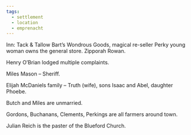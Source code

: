 ```yaml
---
tags:
  - settlement
  - location
  - emprenacht
---
```


Inn: Tack & Tallow
Bart’s Wondrous Goods, magical re-seller
Perky young woman owns the general store. Zipporah Rowan.


Henry O’Brian lodged multiple complaints.

Miles Mason – Sheriff.

Elijah McDaniels family – Truth (wife), sons Isaac and Abel, daughter Phoebe.

Butch and Miles are unmarried.

Gordons, Buchanans, Clements, Perkings are all farmers around town.

Julian Reich is the paster of the Blueford Church.